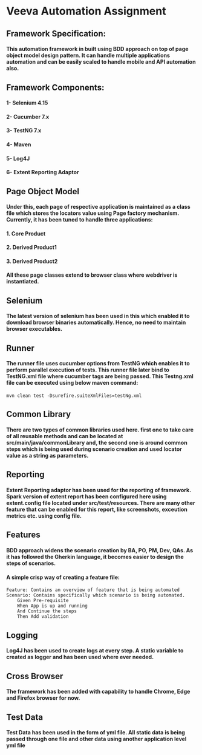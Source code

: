 # Veeva Automation Assignment

## Framework Specification:
#### This automation framework in built using BDD approach on top of page object model design pattern. It can handle multiple applications automation and can be easily scaled to handle mobile and API automation also.  

## Framework Components:
#### 1- Selenium 4.15
#### 2- Cucumber 7.x
#### 3- TestNG 7.x
#### 4- Maven
#### 5- Log4J
#### 6- Extent Reporting Adaptor

## Page Object Model
#### Under this, each page of respective application is maintained as a class file which stores the locators value using Page factory mechanism. Currently, it has been tuned to handle three applications:
#### 1. Core Product
#### 2. Derived Product1
#### 3. Derived Product2

#### All these page classes extend to browser class where webdriver is instantiated. 

## Selenium
#### The latest version of selenium has been used in this which enabled it to download browser binaries automatically. Hence, no need to maintain browser executables. 

## Runner
#### The runner file uses cucumber options from TestNG which enables it to perform parallel execution of tests. This runner file later bind to TestNG.xml file where cucumber tags are being passed. This Testng.xml file can be executed using below maven command: 
    mvn clean test -Dsurefire.suiteXmlFiles=testNg.xml 

## Common Library
#### There are two types of common libraries used here. first one to take care of all reusable methods and can be located at src/main/java/commonLibrary and, the second one is around common steps which is being used during scenario creation and used locator value as a string as parameters.

## Reporting
#### Extent Reporting adaptor has been used for the reporting of framework. Spark version of extent report has been configured here using extent.config file located under src/test/resources. There are many other feature that can be enabled for this report, like screenshots, exceution metrics etc. using config file.

## Features
#### BDD approach widens the scenario creation by BA, PO, PM, Dev, QAs. As it has followed the Gherkin language, it becomes easier to design the steps of scenarios.
#### A simple crisp way of creating a feature file:
    Feature: Contains an overview of feature that is being automated
    Scenario: Contains specifically which scenario is being automated.
        Given Pre-requisite
        When App is up and running
        And Continue the steps
        Then Add validation

## Logging
#### Log4J has been used to create logs at every step. A static variable to created as logger and has been used where ever needed.

## Cross Browser
#### The framework has been added with capability to handle Chrome, Edge and Firefox browser for now.

## Test Data
#### Test Data has been used in the form of yml file. All static data is being passed through one file and other data using another application level yml file

